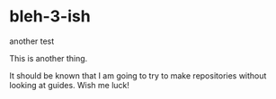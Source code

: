 # bleh-3-ish
another test

This is another thing.

It should be known that I am going to try to make repositories without looking at guides. Wish me luck!
